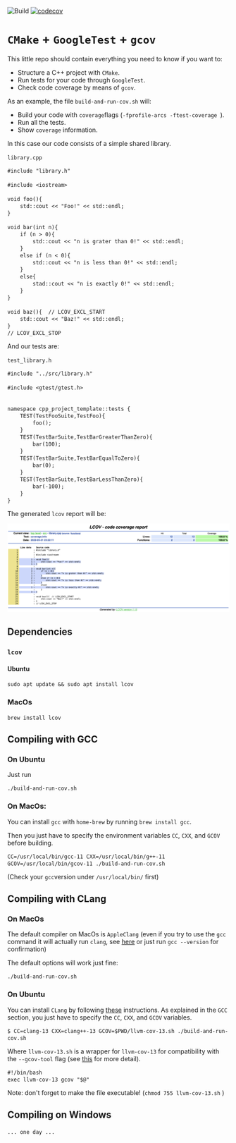 ![Build](https://github.com/andreabonvini/cpp-project-template/actions/workflows/main.yml/badge.svg)
[![codecov](https://codecov.io/gh/andreabonvini/cpp-project-template/branch/master/graph/badge.svg?token=P5LVV3JXJL)](https://codecov.io/gh/andreabonvini/cpp-project-template)
# `CMake` + `GoogleTest` +  `gcov`

This little repo should contain everything you need to know if you want to:
- Structure a C++ project with `CMake`.
- Run tests for your code through `GoogleTest`.
- Check code coverage by means of `gcov`.

As an example, the file `build-and-run-cov.sh` will:
- Build your code with `coverage`flags (`-fprofile-arcs -ftest-coverage
  `).
- Run all the tests.
- Show `coverage` information.

In this case our code consists of a simple shared library.

`library.cpp`
```
#include "library.h"

#include <iostream>

void foo(){
    std::cout << "Foo!" << std::endl;
}

void bar(int n){
    if (n > 0){
        std::cout << "n is grater than 0!" << std::endl;
    }
    else if (n < 0){
        std::cout << "n is less than 0!" << std::endl;
    }
    else{
        stad::cout << "n is exactly 0!" << std::endl;
    }
}

void baz(){  // LCOV_EXCL_START
    std::cout << "Baz!" << std::endl;
}
// LCOV_EXCL_STOP

```

And our tests are:

`test_library.h`

```
#include "../src/library.h"

#include <gtest/gtest.h>


namespace cpp_project_template::tests {
    TEST(TestFooSuite,TestFoo){
        foo();
    }
    TEST(TestBarSuite,TestBarGreaterThanZero){
        bar(100);
    }
    TEST(TestBarSuite,TestBarEqualToZero){
        bar(0);
    }
    TEST(TestBarSuite,TestBarLessThanZero){
        bar(-100);
    }
}
```

The generated `lcov` report will be:

![](docs/images/example_report.png)

## Dependencies
### `lcov`
#### Ubuntu

```
sudo apt update && sudo apt install lcov
```
### MacOs
```
brew install lcov
```
## Compiling with GCC
### On Ubuntu
Just run
```
./build-and-run-cov.sh
```
### On MacOs:
You can install `gcc` with `home-brew` by running `brew install gcc`.

Then you just have to specify the environment variables `CC`, `CXX`, and `GCOV` before building.
```
CC=/usr/local/bin/gcc-11 CXX=/usr/local/bin/g++-11 GCOV=/usr/local/bin/gcov-11 ./build-and-run-cov.sh
```
(Check your `gcc`version under `/usr/local/bin/` first)

## Compiling with CLang
### On MacOs
The default compiler on MacOs is `AppleClang` (even if you try to use the `gcc` command it will actually run `clang`, see [here](https://stackoverflow.com/questions/64992467/mac-clang-installation-seems-to-override-gcc-install) or just run `gcc --version` for confirmation)

The default options will work just fine:
```
./build-and-run-cov.sh
```

### On Ubuntu
You can install `CLang` by following [these](https://apt.llvm.org) instructions.
As explained in the `GCC` section, you just have to specify the `CC`, `CXX`, and `GCOV` variables.
```
$ CC=clang-13 CXX=clang++-13 GCOV=$PWD/llvm-cov-13.sh ./build-and-run-cov.sh
```
Where `llvm-cov-13.sh` is a wrapper for `llvm-cov-13` for compatibility with the `--gcov-tool` flag (see [this](https://stackoverflow.com/a/58118318/2137996) for more detail).
```
#!/bin/bash
exec llvm-cov-13 gcov "$@"
```
Note: don't forget to make the file executable! (`chmod 755 llvm-cov-13.sh`
)



## Compiling on Windows
`... one day ...`